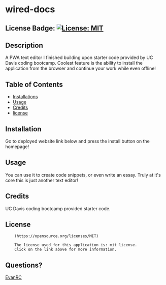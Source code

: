 # wired-docs

## License Badge: [![License: MIT](https://img.shields.io/badge/License-MIT-yellow.svg)](https://opensource.org/licenses/MIT)

## Description

A PWA text editor I finished building upon starter code provided by UC Davis coding bootcamp. Coolest feature is the ability to install the application from the browser and continue your work while even offline!

## Table of Contents

- [Installations](#installations)
- [Usage](#usage)
- [Credits](#credits)
- [license](#license)

## Installation

Go to deployed website link below and press the install button on the homepage!

## Usage

You can use it to create code snippets, or even write an essay. Truly at it's core this is just another text editor!

## Credits

UC Davis coding bootcamp provided starter code.

## License


        (https://opensource.org/licenses/MIT)

        The license used for this application is: mit license. 
        Click on the link above for more information.

## Questions?

[EvanRC](https://github.com/EvanRC)


